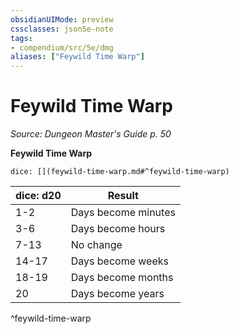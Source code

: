 ```yaml
---
obsidianUIMode: preview
cssclasses: json5e-note
tags:
- compendium/src/5e/dmg
aliases: ["Feywild Time Warp"]
---
```

# Feywild Time Warp
*Source: Dungeon Master's Guide p. 50* 

**Feywild Time Warp**

`dice: [](feywild-time-warp.md#^feywild-time-warp)`

| dice: d20 | Result |
|-----------|--------|
| 1-2 | Days become minutes |
| 3-6 | Days become hours |
| 7-13 | No change |
| 14-17 | Days become weeks |
| 18-19 | Days become months |
| 20 | Days become years |
^feywild-time-warp